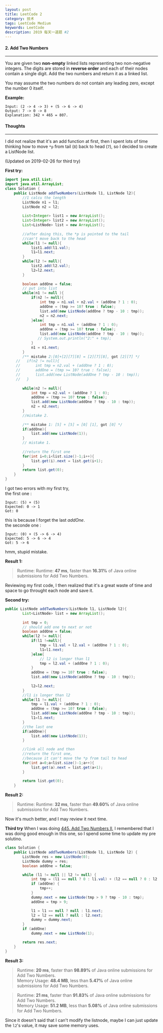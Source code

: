 ```yaml
---
layout: post
title: LeetCode 2
category: 技术
tags: LeetCode Medium
keywords: LeetCode
description: 2019 每天一道题 #2
---
```


#### 2. Add Two Numbers
---
You are given two **non-empty** linked lists representing two non-negative integers. The digits are stored in **reverse order** and each of their nodes contain a single digit. Add the two numbers and return it as a linked list.

You may assume the two numbers do not contain any leading zero, except the number 0 itself.

**Example:**
```
Input: (2 -> 4 -> 3) + (5 -> 6 -> 4)
Output: 7 -> 0 -> 8
Explanation: 342 + 465 = 807.
```

#### Thoughts
---
I did not realize that it's an add function at first, then I spent lots of time thinking how to move `*p` from tail (`8`) back to head (`7`), so I decided to create a ListNode list.

(Updated on 2019-02-26 for third try)

**First try:**
```Java
import java.util.List;
import java.util.ArrayList;
class Solution {
	public ListNode addTwoNumbers(ListNode l1, ListNode l2){
	    //1 calcu the length
	    ListNode n1 = l1;
	    ListNode n2 = l2;
	    
	    List<Integer> list1 = new ArrayList();
	    List<Integer> list2 = new ArrayList();
	    List<ListNode> list = new ArrayList();
	    
	    //after doing this, the *p is pointed to the tail
	    //can't move back to the head
	    while(l1 != null){
	        list1.add(l1.val);
	        l1=l1.next;
	    }
	    while(l2 != null){
	        list2.add(l2.val);
	        l2=l2.next;
	    }
	    
	    boolean addOne = false;
	    // put into list
	    while(n1 != null ){
    	    if(n2 != null){
    	        int tmp = n1.val + n2.val + (addOne ? 1 : 0);
    	        addOne = (tmp >= 10? true : false);
    	        list.add(new ListNode(addOne ? tmp - 10 : tmp));
    	        n2 = n2.next;
    	    }else{
    	        int tmp = n1.val + (addOne ? 1 : 0);
    	        addOne = (tmp >= 10? true : false);
    	        list.add(new ListNode(addOne ? tmp - 10 : tmp));
    	       // System.out.println("2:" + tmp);
    	    }
    	    n1 = n1.next;
	    }
	    /** mistake 2:[0]+[2][7][8] = [2][7][8], got [2][7] */
	 //   if(n2 != null){
	 //       int tmp = n2.val + (addOne ? 1 : 0);
	 //       addOne = (tmp >= 10? true : false);
	 //       list.add(new ListNode(addOne ? tmp - 10 : tmp));
	 //   }
	 
	    while(n2 != null){
	        int tmp = n2.val + (addOne ? 1 : 0);
	        addOne = (tmp >= 10? true : false);
	        list.add(new ListNode(addOne ? tmp - 10 : tmp));
            n2 = n2.next;
	    }
	    //mistake 2.
	    
	    /** mistake 1: [5] + [5] = [0] [1], got [0] */
	    if(addOne){
            list.add(new ListNode(1));
        }
        // mistake 1.
        
	    //return the first one
	    for(int i=0;i<list.size()-1;i++){
	        list.get(i).next = list.get(i+1);
	    }
	    return list.get(0);
	}
}
```

I got two errors with my first try,   
the first one :
```
Input: (5) + (5)
Expected: 0 -> 1
Got: 0
```
this is because I forget the last *addOne*.  
the seconde one :
```
Input: (0) + (5 -> 6 -> 4)
Expected: 5 -> 6 -> 4
Got: 5 -> 6
```
hmm, stupid mistake.

**Result 1:**

> Runtime: Runtime: **47 ms**, faster than **16.31%** of Java online submissions for Add Two Numbers.

Reviewing my first code, I then realized that it's a great waste of time and space to go throught each node and save it.

**Second try:**
```Java
public ListNode addTwoNumbers(ListNode l1, ListNode l2){
	    List<ListNode> list = new ArrayList();
	    
	    int tmp = 0;
	    // should add one to next or not
	    boolean addOne = false;
	    while(l2 != null){
            if(l1 !=null){
    	        tmp = l1.val + l2.val + (addOne ? 1 : 0);
    	        l1=l1.next;
    	    }else{
    	        // l2 is longer than l1
    	        tmp = l2.val + (addOne ? 1 : 0);
    	    }
	        addOne = (tmp >= 10? true : false);
	        list.add(new ListNode(addOne ? tmp - 10 : tmp));
	        
            l2=l2.next;
	    }
	    //l1 is longer than l2
	    while(l1 != null){
	        tmp = l1.val + (addOne ? 1 : 0);
	        addOne = (tmp >= 10? true : false);
	        list.add(new ListNode(addOne ? tmp - 10 : tmp));
	        l1=l1.next;
	    }
	    //the last one
	    if(addOne){
            list.add(new ListNode(1));
        }

        //link all node and then
	    //return the first one,
	    //because it can't move the *p from tail to head
	    for(int a=0;a<list.size()-1;a++){
	        list.get(a).next = list.get(a+1);
	    }
	  
	    return list.get(0);
	}
```
**Result 2:**
> Runtime: Runtime: **32 ms**, faster than **49.60%** of Java online submissions for Add Two Numbers.

Now it's much better, and I may review it next time.

**Third try**
When I was doing [445. Add Two Numbers II](https://leetcode.com/problems/add-two-numbers-ii/), I remembered that I was doing good enough in this one, so I spend some time to update my pre solutino.

```Java
class Solution {
    public ListNode addTwoNumbers(ListNode l1, ListNode l2) {
        ListNode res = new ListNode(0);
        ListNode dummy = res;
        boolean addOne = false;

        while (l1 != null || l2 != null) {
            int tmp = (l1 == null ? 0 : l1.val) + (l2 == null ? 0 : l2.val);
            if (addOne) {
                tmp++;
            }
            dummy.next = new ListNode(tmp > 9 ? tmp - 10 : tmp);
            addOne = tmp > 9;

            l1 = l1 == null ? null : l1.next;
            l2 = l2 == null ? null : l2.next;
            dummy = dummy.next;
        }
        if (addOne)
            dummy.next = new ListNode(1);

        return res.next;
    }
}
```

**Result 3:**
> Runtime: **20 ms**, faster than **98.89%** of Java online submissions for Add Two Numbers.  
> Memory Usage: **48.4 MB**, less than **5.47%** of Java online submissions for Add Two Numbers.

> Runtime: **21 ms**, faster than **91.83%** of Java online submissions for Add Two Numbers.  
> Memory Usage: **51.2 MB**, less than **5.08%** of Java online submissions for Add Two Numbers.

Since it doesn't said that I can't modify the listnode, maybe I can just update the `l2`'s value, it may save some memory uses.
